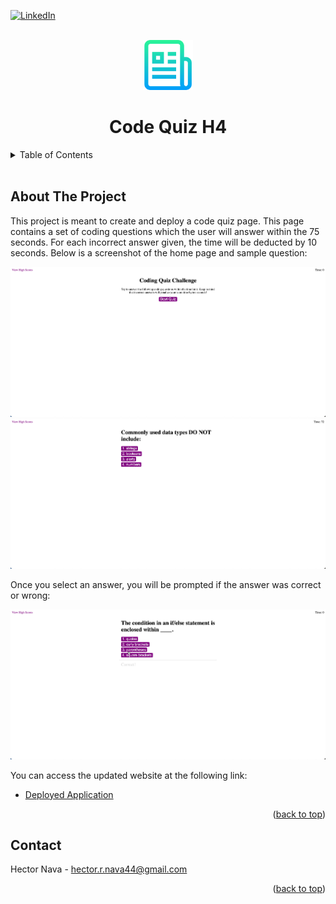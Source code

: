 <div id="top"></div>

[![LinkedIn][linkedin-shield]][linkedin-url]

<!-- Project Logo -->
<br/>
<div align="center">
    <img src="./assets/images/readmelogo.png" alt="Logo" width="80" height="80">
    <h1 align="center">Code Quiz H4</h1>
</div>

<!-- Table of Contents -->
<details>
    <summary>Table of Contents</summary>
    <ol>
        <li><a href="#about-the-project">About The Project</a></li>
        <li><a href="#contact">Contact</a></li>
    </ol>
</details>
<br/>

## About The Project

This project is meant to create and deploy a code quiz page. This page contains a set of coding questions which the user will answer within the 75 seconds. For each incorrect answer given, the time will be deducted by 10 seconds. Below is a screenshot of the home page and sample question:

![Primary Screenshot][primary-screenshot]
![Coding Screenshot][coding-screenshot]

Once you select an answer, you will be prompted if the answer was correct or wrong:

![Correct Screenshot][correct-screenshot]



You can access the updated website at the following link:
* [Deployed Application](https://hnava47.github.io/CodeQuizH4/)

<p align="right">(<a href="#top">back to top</a>)</p>

## Contact
Hector Nava - hector.r.nava44@gmail.com

<p align="right">(<a href="#top">back to top</a>)</p>

<!-- MARKDOWN LINKS & IMAGES -->
[primary-screenshot]: ./assets/images/primary_screenshot.png
[coding-screenshot]: ./assets/images/coding_question.png
[correct-screenshot]: ./assets/images/correct_answer.png
[completed-screenshot]: ./assets/images/completed_screenshot.png
[linkedin-shield]: https://img.shields.io/badge/-LinkedIn-black.svg?style=for-the-badge&logo=linkedin&colorB=555
[linkedin-url]: https://linkedin.com/in/hector-nava-mba

